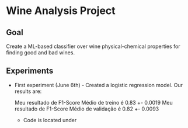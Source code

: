 # Wine Analysis Project


## Goal

Create a ML-based classifier over wine physical-chemical properties for finding good and bad wines.


## Experiments

 * First experiment (June 6th) - Created a logistic regression model. Our results are:
    
    Meu resultado de F1-Score Médio de treino é  0.83 +-  0.0019 
    Meu resultado de F1-Score Médio de validação é  0.82 +-  0.0093 

    * Code is located under [](Code/Models/LogisticRegression_Experiment1.ipynb)
